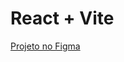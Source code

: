 # React + Vite

[Projeto no Figma](https://www.figma.com/design/fvjQQNtqaUdpuNixvCZVav/DIO-CLONE?node-id=0-1&t=6IssPIClfooxHR8t-0)